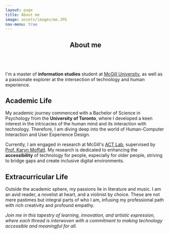 ```yaml
---
layout: page
title: About me
image: assets/images/me.JPG
nav-menu: true
---
```


<!-- Main -->
<div id="main" class="alt">

<!-- One -->
<section id="one">
	<div class="inner">
		<header class="major">
			<h1>About me</h1>
		</header>

<span class="image fit"><img src="{% link assets/images/me.JPG %}" alt="" /></span>
<!-- <img src="./assets/images/me.JPG"> -->

<p> I'm a master of <strong>information studies</strong> student at <a href="https://www.mcgill.ca/">McGill University</a>, as well as a passionate explorer at the intersection of technology and human experience.</p>

<!-- Content -->
<h2 id="content">Academic Life</h2>
<p> My academic journey commenced with a Bachelor of Science in Psychology from the <strong>University of Toronto</strong>, where I developed a keen interest in the intricacies of the human mind and its interaction with technology. Therefore, I am diving deep into the world of Human-Computer Interaction and User Experience Design.</p>

<p> Currently, I am engaged in research at McGill's <a href="https://act.mcgill.ca/">ACT Lab</a>, supervised by <a href="https://act.mcgill.ca/karyn/">Prof. Karyn Moffatt</a>. My research is dedicated to enhancing the <strong>accessibility</strong> of technology for people, especially for older people, striving to bridge gaps and create inclusive digital environments.</p>

<!-- Content -->
<h2 id="content">Extracurricular Life</h2>
<p>Outside the academic sphere, my passions lie in literature and music. I am an avid reader, a novelist at heart, and a violinist by choice. These are not mere pastimes but integral parts of who I am, infusing my professional path with rich creativity and profound empathy.</p>


<i>Join me in this tapestry of learning, innovation, and artistic expression, where each thread is interwoven with a commitment to making technology accessible and meaningful for all.</i>
